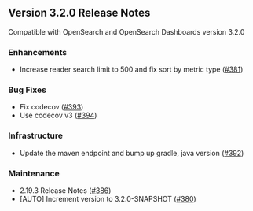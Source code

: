## Version 3.2.0 Release Notes

Compatible with OpenSearch and OpenSearch Dashboards version 3.2.0

### Enhancements
* Increase reader search limit to 500 and fix sort by metric type ([#381](https://github.com/opensearch-project/query-insights/pull/381))

### Bug Fixes
* Fix codecov ([#393](https://github.com/opensearch-project/query-insights/pull/393))
* Use codecov v3 ([#394](https://github.com/opensearch-project/query-insights/pull/394))

### Infrastructure
* Update the maven endpoint and bump up gradle, java version ([#392](https://github.com/opensearch-project/query-insights/pull/392))

### Maintenance
* 2.19.3 Release Notes ([#386](https://github.com/opensearch-project/query-insights/pull/386))
* [AUTO] Increment version to 3.2.0-SNAPSHOT ([#380](https://github.com/opensearch-project/query-insights/pull/380))